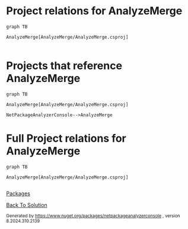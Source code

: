 
# Project relations for AnalyzeMerge

```mermaid
graph TB    

AnalyzeMerge[AnalyzeMerge/AnalyzeMerge.csproj]


```


# Projects that reference AnalyzeMerge
```mermaid
graph TB

AnalyzeMerge[AnalyzeMerge/AnalyzeMerge.csproj]

NetPackageAnalyzerConsole-->AnalyzeMerge

```


# Full Project relations for AnalyzeMerge

```mermaid
graph TB

AnalyzeMerge[AnalyzeMerge/AnalyzeMerge.csproj]


```


[Packages](Packages.md)


[Back To Solution](../../ProjectRelation.md)

<small>Generated  by https://www.nuget.org/packages/netpackageanalyzerconsole , version 8.2024.310.2139</small>

